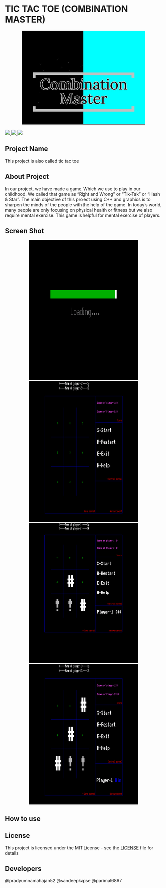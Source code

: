 # TIC TAC TOE (COMBINATION MASTER)

<p align="center"><img src="https://github.com/pradyumnamahajan52/tic-tac-toe/blob/master/intro_img.jpg" height="300"></p>

<p align="center">
  
  <a href="#" ><img src="https://img.shields.io/badge/Version-4.3-brightgreen"> </a>
  <a href="#" ><img src="https://img.shields.io/badge/Programming Language-C++ & C-brightgreen"> </a>
  [<img src="https://img.shields.io/github/license/pradyumnamahajan52/tic-tac-toe?color=GREEN">](LICENSE) 

</p>

## Project Name

This project is also called tic tac toe

## About Project

In our project, we have made a game. Which we use to play in our childhood. We called that game as “Right and Wrong” or “Tik-Tak” or “Hash & Star”. 
The main objective of this project using C++ and graphics is to sharpen the minds of the people with the help of the game.
In today’s world, many people are only focusing on physical health or fitness but we also require mental exercise. This game is helpful for mental exercise of players.

## Screen Shot

<p align="center">
<img src="https://github.com/pradyumnamahajan52/tic-tac-toe/blob/master/Project%20Images/loading.png" width="350" height="450">
<img src="https://github.com/pradyumnamahajan52/tic-tac-toe/blob/master/Project%20Images/game%20structur%20before%20start.png" width="350" height="450">
<img src="https://github.com/pradyumnamahajan52/tic-tac-toe/blob/master/Project%20Images/player%201.png" width="350" height="450">
<img src="https://github.com/pradyumnamahajan52/tic-tac-toe/blob/master/Project%20Images/win%20of%20player%201.png" width="350" height="450">
</p>

## How to use 



## License

This project is licensed under the MIT License - see the [LICENSE](LICENSE) file for details

## Developers

@pradyumnamahajan52 @sandeepkapse @parimal6867
